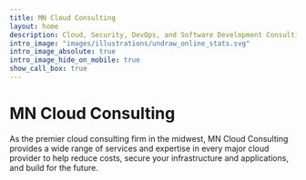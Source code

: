 ```yaml
---
title: MN Cloud Consulting
layout: home
description: Cloud, Security, DevOps, and Software Development Consulting Services
intro_image: "images/illustrations/undraw_online_stats.svg"
intro_image_absolute: true
intro_image_hide_on_mobile: true
show_call_box: true
---
```


# MN Cloud Consulting

As the premier cloud consulting firm in the midwest, MN Cloud Consulting provides a wide range of services and expertise in every major cloud provider to help reduce costs, secure your infrastructure and applications, and build for the future.
